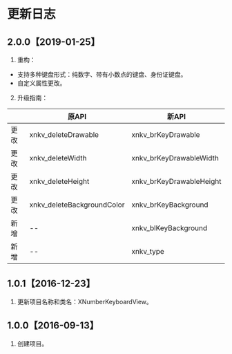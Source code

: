 # 更新日志

## 2.0.0【2019-01-25】

1. 重构：
- 支持多种键盘形式：纯数字、带有小数点的键盘、身份证键盘。
- 自定义属性更改。

2. 升级指南：

|     |       原API                 |          新API           |
|-----|----------------------------|--------------------------|
| 更改 | xnkv_deleteDrawable        | xnkv_brKeyDrawable       |
| 更改 | xnkv_deleteWidth           | xnkv_brKeyDrawableWidth  |
| 更改 | xnkv_deleteHeight          | xnkv_brKeyDrawableHeight |
| 更改 | xnkv_deleteBackgroundColor | xnkv_brKeyBackground     |
| 新增 |        --                | xnkv_blKeyBackground     |
| 新增 |        --                | xnkv_type                |

## 1.0.1【2016-12-23】

1. 更新项目名称和类名：XNumberKeyboardView。

## 1.0.0【2016-09-13】

1. 创建项目。
